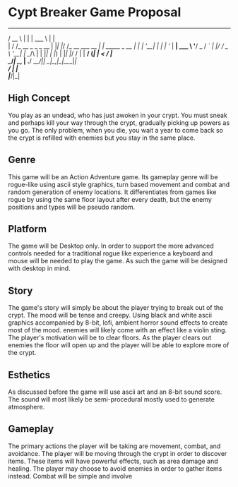 # Cypt Breaker Game Proposal

 _____                  _  ______                _             
/  __ \                | | | ___ \              | |            
| /  \/_ __ _   _ _ __ | |_| |_/ /_ __ ___  __ _| | _____ _ __ 
| |   | '__| | | | '_ \| __| ___ \ '__/ _ \/ _` | |/ / _ \ '__|
| \__/\ |  | |_| | |_) | |_| |_/ / | |  __/ (_| |   <  __/ |   
 \____/_|   \__, | .__/ \__\____/|_|  \___|\__,_|_|\_\___|_|   
             __/ | |                                           
            |___/|_|                                           
## High Concept
You play as an undead, who has just awoken in your crypt. You must sneak and perhaps kill your way through the crypt, gradually picking up powers as you go. The only problem, when you die, you wait a year to come back so the crypt is refilled with enemies but you stay in the same place.
## Genre
This game will be an Action Adventure game. Its gameplay genre will be rogue-like using ascii style graphics, turn based movement and combat and random generation of enemy locations. It differentiates from games like rogue by using the same floor layout after every death, but the enemy positions and types will be pseudo random.
## Platform
The game will be Desktop only. In order to support the more advanced controls needed for a traditional rogue like experience a keyboard and mouse will be needed to play the game. As such the game will be designed with desktop in mind.
## Story
The game's story will simply be about the player trying to break out of the crypt. The mood will be tense and creepy. Using black and white ascii graphics accompanied by 8-bit, lofi, ambient horror sound effects to create most of the mood. enemies will likely come with an effect like a violin sting.
The player's motivation will be to clear floors. As the player clears out enemies the floor will open up and the player will be able to explore more of the crypt.
## Esthetics
As discussed before the game will use ascii art and an 8-bit sound score. The sound will most likely be semi-procedural mostly used to generate atmosphere.
## Gameplay
The primary actions the player will be taking are movement, combat, and avoidance. The player will be moving through the crypt in order to discover items. These items will have powerful effects, such as area damage and healing. The player may choose to avoid enemies in order to gather items instead. Combat will be simple and involve 
